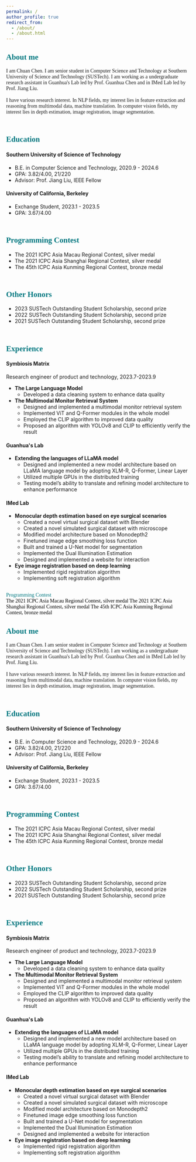 ```yaml
---
permalink: /
author_profile: true
redirect_from: 
  - /about/
  - /about.html
---
```


## <span style="font-family:'Times New Roman', Times, serif; color:rgb(0, 120, 128);">About me</span>

<span style="font-family:'Times New Roman', Times, serif;">I am Chuan Chen. I am senior student in Computer Science and Technology at Southern University of Science and Technology (SUSTech). I am working as a undergraduate research assistant in Guanhua's Lab led by Prof. Guanhua Chen and in IMed Lab led by Prof. Jiang Liu.<br><br>I have various research interest. In NLP fields, my interest lies in feature extraction and reasoning from multimodal data, machine translation. In computer vision fields, my interest lies in depth estimation, image registration, image segmentation.
</span>

## <span style="font-family:'Times New Roman', Times, serif; color:rgb(0, 120, 128);"><br>Education</span>

#### Southern University of Science of Technology
- B.E. in Computer Science and Technology, 2020.9 - 2024.6
- GPA:  3.82/4.00, 21/220
- Advisor: Prof. Jiang Liu, IEEE Fellow

#### University of California, Berkeley
- Exchange Student, 2023.1 - 2023.5
- GPA:  3.67/4.00

## <span style="font-family:'Times New Roman', Times, serif; color:rgb(0, 120, 128);"><br>Programming Contest</span>

- The 2021 ICPC Asia Macau Regional Contest, silver medal
- The 2021 ICPC Asia Shanghai Regional Contest, silver medal
- The 45th ICPC Asia Kunming Regional Contest, bronze medal

## <span style="font-family:'Times New Roman', Times, serif; color:rgb(0, 120, 128);"><br>Other Honors</span>
- 2023 SUSTech Outstanding Student Scholarship, second prize
- 2022 SUSTech Outstanding Student Scholarship, second prize
- 2021 SUSTech Outstanding Student Scholarship, second prize

## <span style="font-family:'Times New Roman', Times, serif; color:rgb(0, 120, 128);"><br>Experience</span>

#### Symbiosis Matrix
Research engineer of product and technology, 2023.7-2023.9
- **The Large Language Model**
  - Developed a data cleaning system to enhance data quality
- **The Multimodal Monitor Retrieval System**
  - Designed and implemented a multimodal monitor retrieval system
  - Implemented ViT and Q-Former modules in the whole model
  - Employed the CLIP algorithm to improved data quality
  - Proposed an algorithm with YOLOv8 and CLIP to efficiently verify the result



#### Guanhua's Lab
- **Extending the languages of LLaMA model**
    - Designed  and implemented a new model architecture based on LLaMA language model by adopting XLM-R, Q-Former, Linear Layer
    - Utilized multiple GPUs in the distributed training
    - Testing model’s ability to translate and refining model architecture to enhance performance


#### IMed Lab
- **Monocular depth estimation based on eye surgical scenarios**
  - Created a novel virtual surgical dataset with Blender
  - Created a novel simulated surgical dataset with microscope
  - Modified model architecture based on Monodepth2
  - Finetuned image edge smoothing loss function
  - Built and trained a U-Net model for segmentation
  - Implemented the Dual Illumination Estimation
  - Designed and implemented a website for interaction
- **Eye image registration based on deep learning**
  - Implemented rigid registration algorithm
  - Implementing soft registration algorithm



<span style="font-family:'Times New Roman'; color:rgb(0, 120, 128);"><br>Programming Contest</span>
<span style="font-family:'Times New Roman'; color:rgb(0, 0, 0);"><br>The 2021 ICPC Asia Macau Regional Contest, silver medal
The 2021 ICPC Asia Shanghai Regional Contest, silver medal
The 45th ICPC Asia Kunming Regional Contest, bronze medal</span>



## <span style="font-family:'Times New Roman', Times, serif; color:rgb(0, 120, 128);">About me</span>

<span style="font-family:'Times New Roman', Times, serif;">I am Chuan Chen. I am senior student in Computer Science and Technology at Southern University of Science and Technology (SUSTech). I am working as a undergraduate research assistant in Guanhua's Lab led by Prof. Guanhua Chen and in IMed Lab led by Prof. Jiang Liu.<br><br>I have various research interest. In NLP fields, my interest lies in feature extraction and reasoning from multimodal data, machine translation. In computer vision fields, my interest lies in depth estimation, image registration, image segmentation.
</span>

## <span style="font-family:'Times New Roman', Times, serif; color:rgb(0, 120, 128);"><br>Education</span>

#### Southern University of Science of Technology
- B.E. in Computer Science and Technology, 2020.9 - 2024.6
- GPA:  3.82/4.00, 21/220
- Advisor: Prof. Jiang Liu, IEEE Fellow

#### University of California, Berkeley
- Exchange Student, 2023.1 - 2023.5
- GPA:  3.67/4.00

## <span style="font-family:'Times New Roman', Times, serif; color:rgb(0, 120, 128);"><br>Programming Contest</span>

- The 2021 ICPC Asia Macau Regional Contest, silver medal
- The 2021 ICPC Asia Shanghai Regional Contest, silver medal
- The 45th ICPC Asia Kunming Regional Contest, bronze medal

## <span style="font-family:'Times New Roman', Times, serif; color:rgb(0, 120, 128);"><br>Other Honors</span>
- 2023 SUSTech Outstanding Student Scholarship, second prize
- 2022 SUSTech Outstanding Student Scholarship, second prize
- 2021 SUSTech Outstanding Student Scholarship, second prize

## <span style="font-family:'Times New Roman', Times, serif; color:rgb(0, 120, 128);"><br>Experience</span>

#### Symbiosis Matrix
Research engineer of product and technology, 2023.7-2023.9
- **The Large Language Model**
  - Developed a data cleaning system to enhance data quality
- **The Multimodal Monitor Retrieval System**
  - Designed and implemented a multimodal monitor retrieval system
  - Implemented ViT and Q-Former modules in the whole model
  - Employed the CLIP algorithm to improved data quality
  - Proposed an algorithm with YOLOv8 and CLIP to efficiently verify the result



#### Guanhua's Lab
- **Extending the languages of LLaMA model**
    - Designed  and implemented a new model architecture based on LLaMA language model by adopting XLM-R, Q-Former, Linear Layer
    - Utilized multiple GPUs in the distributed training
    - Testing model’s ability to translate and refining model architecture to enhance performance


#### IMed Lab
- **Monocular depth estimation based on eye surgical scenarios**
  - Created a novel virtual surgical dataset with Blender
  - Created a novel simulated surgical dataset with microscope
  - Modified model architecture based on Monodepth2
  - Finetuned image edge smoothing loss function
  - Built and trained a U-Net model for segmentation
  - Implemented the Dual Illumination Estimation
  - Designed and implemented a website for interaction
- **Eye image registration based on deep learning**
  - Implemented rigid registration algorithm
  - Implementing soft registration algorithm

